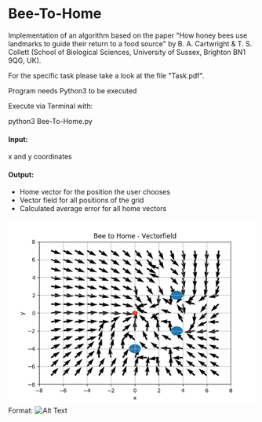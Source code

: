 # Bee-To-Home
Implementation of an algorithm based on the paper "How honey bees use landmarks to guide their return to a food source" by B. A. Cartwright & T. S. Collett (School of Biological Sciences, University of Sussex, Brighton BN1 9QG, UK).

For the specific task please take a look at the file "Task.pdf".

Program needs Python3 to be executed

Execute via Terminal with:

python3 Bee-To-Home.py

#### Input: 
x and y coordinates

#### Output:
- Home vector for the position the user chooses
- Vector field for all positions of the grid
- Calculated average error for all home vectors

![Result](/Result.png)
Format: ![Alt Text](url)
